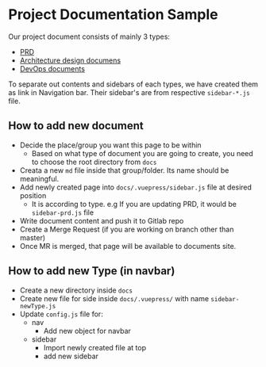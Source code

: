 # Project Documentation Sample

Our project document consists of mainly 3 types:

- [PRD](./prd/)
- [Architecture design documens](./architect/)
- [DevOps documents](./devops/)


To separate out contents and sidebars of each types, we have created them as link in Navigation bar.
Their sidebar's are from respective `sidebar-*.js` file.


## How to add new document
- Decide the place/group you want this page to be within
  - Based on what type of document you are going to create, you need to choose the root directory from `docs`
- Creata a new `md` file inside that group/folder. Its name should be meaningful.
- Add newly created page into `docs/.vuepress/sidebar.js` file at desired position
  - It is according to type. e.g If you are updating PRD, it would be `sidebar-prd.js` file
- Write document content and push it to Gitlab repo
- Create a Merge Request (if you are working on branch other than master)
- Once MR is merged, that page will be available to documents site.


## How to add new Type (in navbar)

- Create a new directory inside `docs`
- Create new file for side inside `docs/.vuepress/` with name `sidebar-newType.js`
- Update `config.js` file for:
    - nav
        - Add new object for navbar
    - sidebar
        - Import newly created file at top
        - add new sidebar


